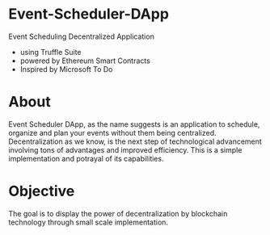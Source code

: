 # Event-Scheduler-DApp
Event Scheduling Decentralized Application 
* using Truffle Suite 
* powered by Ethereum Smart Contracts
* Inspired by Microsoft To Do

# About
Event Scheduler DApp, as the name suggests is an application to schedule, organize and plan your events without them being centralized. 
Decentralization as we know, is the next step of technological advancement involving tons of advantages and improved efficiency.
This is a simple implementation and potrayal of its capabilities.

# Objective
The goal is to display the power of decentralization by blockchain technology through small scale implementation.

